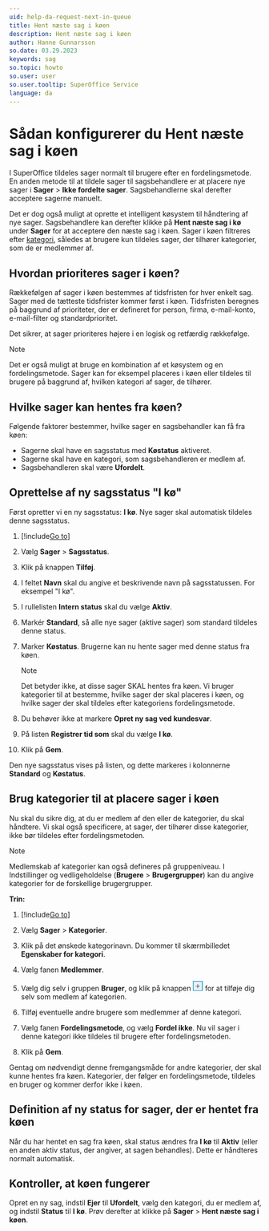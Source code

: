 ```yaml
---
uid: help-da-request-next-in-queue
title: Hent næste sag i køen
description: Hent næste sag i køen
author: Hanne Gunnarsson
so.date: 03.29.2023
keywords: sag
so.topic: howto
so.user: user
so.user.tooltip: SuperOffice Service
language: da
---
```


# Sådan konfigurerer du Hent næste sag i køen

I SuperOffice tildeles sager normalt til brugere efter en fordelingsmetode. En anden metode til at tildele sager til sagsbehandlere er at placere nye sager i **Sager** &gt; **Ikke fordelte sager**. Sagsbehandlerne skal derefter acceptere sagerne manuelt.

Det er dog også muligt at oprette et intelligent køsystem til håndtering af nye sager. Sagsbehandlere kan derefter klikke på **Hent næste sag i kø** under **Sager** for at acceptere den næste sag i køen. Sager i køen filtreres efter [kategori][2], således at brugere kun tildeles sager, der tilhører kategorier, som de er medlemmer af.

## Hvordan prioriteres sager i køen?

Rækkefølgen af sager i køen bestemmes af tidsfristen for hver enkelt sag. Sager med de tætteste tidsfrister kommer først i køen. Tidsfristen beregnes på baggrund af prioriteter, der er defineret for person, firma, e-mail-konto, e-mail-filter og standardprioritet.

Det sikrer, at sager prioriteres højere i en logisk og retfærdig rækkefølge.

> [!NOTE]
> Det er også muligt at bruge en kombination af et køsystem og en fordelingsmetode. Sager kan for eksempel placeres i køen eller tildeles til brugere på baggrund af, hvilken kategori af sager, de tilhører.

## Hvilke sager kan hentes fra køen?

Følgende faktorer bestemmer, hvilke sager en sagsbehandler kan få fra køen:

* Sagerne skal have en sagsstatus med **Køstatus** aktiveret.
* Sagerne skal have en kategori, som sagsbehandleren er medlem af.
* Sagsbehandleren skal være **Ufordelt**.

## Oprettelse af ny sagsstatus "I kø"

Først opretter vi en ny sagsstatus: **I kø**. Nye sager skal automatisk tildeles denne sagsstatus.

1. [!include[Go to](../../learn/includes/goto-sm.md)]

1. Vælg **Sager** &gt; **Sagsstatus**.

1. Klik på knappen **Tilføj**.

1. I feltet **Navn** skal du angive et beskrivende navn på sagsstatussen. For eksempel "I kø".

1. I rullelisten **Intern status** skal du vælge **Aktiv**.

1. Markér **Standard**, så alle nye sager (aktive sager) som standard tildeles denne status.

1. Marker **Køstatus**. Brugerne kan nu hente sager med denne status fra køen.

    > [!NOTE]
    > Det betyder ikke, at disse sager SKAL hentes fra køen. Vi bruger kategorier til at bestemme, hvilke sager der skal placeres i køen, og hvilke sager der skal tildeles efter kategoriens fordelingsmetode.

1. Du behøver ikke at markere **Opret ny sag ved kundesvar**.

1. På listen **Registrer tid som** skal du vælge **I kø**.

1. Klik på **Gem**.

Den nye sagsstatus vises på listen, og dette markeres i kolonnerne **Standard** og **Køstatus**.

## Brug kategorier til at placere sager i køen

Nu skal du sikre dig, at du er medlem af den eller de kategorier, du skal håndtere. Vi skal også specificere, at sager, der tilhører disse kategorier, ikke bør tildeles efter fordelingsmetoden.

> [!NOTE]
> Medlemskab af kategorier kan også defineres på gruppeniveau. I Indstillinger og vedligeholdelse (**Brugere** &gt; **Brugergrupper**) kan du angive kategorier for de forskellige brugergrupper.

**Trin:**

1. [!include[Go to](../../learn/includes/goto-sm.md)]

1. Vælg **Sager** &gt; **Kategorier**.

1. Klik på det ønskede kategorinavn. Du kommer til skærmbilledet **Egenskaber for kategori**.

1. Vælg fanen **Medlemmer**.

1. Vælg dig selv i gruppen **Bruger**, og klik på knappen ![ikon][img1] for at tilføje dig selv som medlem af kategorien.

1. Tilføj eventuelle andre brugere som medlemmer af denne kategori.

1. Vælg fanen **Fordelingsmetode**, og vælg **Fordel ikke**. Nu vil sager i denne kategori ikke tildeles til brugere efter fordelingsmetoden.

1. Klik på **Gem**.

Gentag om nødvendigt denne fremgangsmåde for andre kategorier, der skal kunne hentes fra køen. Kategorier, der følger en fordelingsmetode, tildeles en bruger og kommer derfor ikke i køen.

## Definition af ny status for sager, der er hentet fra køen

Når du har hentet en sag fra køen, skal status ændres fra **I kø** til **Aktiv** (eller en anden aktiv status, der angiver, at sagen behandles). Dette er håndteres normalt automatisk.

## Kontroller, at køen fungerer

Opret en ny sag, indstil **Ejer** til **Ufordelt**, vælg den kategori, du er medlem af, og indstil **Status** til **I kø**. Prøv derefter at klikke på **Sager** &gt; **Hent næste sag i køen**.

<!-- Referenced links -->
[2]: category/index.md

<!-- Referenced images -->
[img1]: ../../../media/icons/btn-add.png
